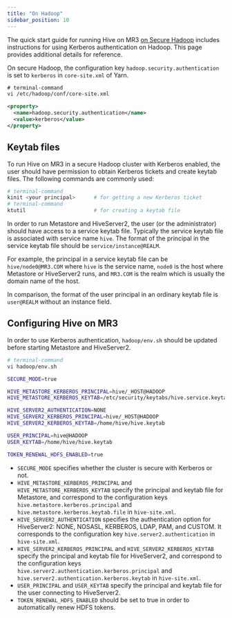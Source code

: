 ```yaml
---
title: "On Hadoop"
sidebar_position: 10
---
```


The quick start guide for running Hive on MR3 [on Secure Hadoop](../../quick/hadoop/run-hadoop-kerberos)
includes instructions for using Kerberos authentication on Hadoop.
This page provides additional details for reference.

On secure Hadoop, the configuration key `hadoop.security.authentication`
is set to `kerberos` in `core-site.xml` of Yarn.

```xml
# terminal-command
vi /etc/hadoop/conf/core-site.xml

<property>
  <name>hadoop.security.authentication</name>
  <value>kerberos</value>
</property>
```

## Keytab files

To run Hive on MR3 in a secure Hadoop cluster with Kerberos enabled,
the user should have permission to obtain Kerberos tickets and create keytab files.
The following commands are commonly used:

```sh
# terminal-command
kinit <your principal>      # for getting a new Kerberos ticket
# terminal-command
ktutil                      # for creating a keytab file
```

In order to run Metastore and HiveServer2,
the user (or the administrator) should have access to a service keytab file.
Typically the service keytab file is associated with service name `hive`.
The format of the principal in the service keytab file should be `service/instance@REALM`.

For example, the principal in a service keytab file can be `hive/node0@MR3.COM`
where `hive` is the service name, `node0` is the host where Metastore or HiveServer2 runs,
and `MR3.COM` is the realm which is usually the domain name of the host.

In comparison,
the format of the user principal in an ordinary keytab file is `user@REALM`
without an instance field.

## Configuring Hive on MR3

In order to use Kerberos authentication,
`hadoop/env.sh`
should be updated before starting Metastore and HiveServer2.

```sh
# terminal-command
vi hadoop/env.sh

SECURE_MODE=true

HIVE_METASTORE_KERBEROS_PRINCIPAL=hive/_HOST@HADOOP
HIVE_METASTORE_KERBEROS_KEYTAB=/etc/security/keytabs/hive.service.keytab

HIVE_SERVER2_AUTHENTICATION=NONE
HIVE_SERVER2_KERBEROS_PRINCIPAL=hive/_HOST@HADOOP
HIVE_SERVER2_KERBEROS_KEYTAB=/home/hive/hive.keytab

USER_PRINCIPAL=hive@HADOOP
USER_KEYTAB=/home/hive/hive.keytab

TOKEN_RENEWAL_HDFS_ENABLED=true
```

* `SECURE_MODE` specifies whether the cluster is secure with Kerberos or not.
* `HIVE_METASTORE_KERBEROS_PRINCIPAL` and `HIVE_METASTORE_KERBEROS_KEYTAB` specify the principal and keytab file for Metastore,
and correspond to the configuration keys `hive.metastore.kerberos.principal` and `hive.metastore.kerberos.keytab.file` in `hive-site.xml`.
* `HIVE_SERVER2_AUTHENTICATION` specifies the authentication option for HiveServer2: NONE, NOSASL, KERBEROS, LDAP, PAM, and CUSTOM.
It corresponds to the configuration key `hive.server2.authentication` in `hive-site.xml`.
* `HIVE_SERVER2_KERBEROS_PRINCIPAL` and `HIVE_SERVER2_KERBEROS_KEYTAB` specify the principal and keytab file for HiveServer2,
and correspond to the configuration keys `hive.server2.authentication.kerberos.principal` and `hive.server2.authentication.kerberos.keytab` in `hive-site.xml`. 
* `USER_PRINCIPAL` and `USER_KEYTAB` specify the principal and keytab file for the user connecting to HiveServer2.
* `TOKEN_RENEWAL_HDFS_ENABLED` should be set to true in order to automatically renew HDFS tokens.

